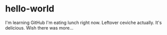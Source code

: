 # hello-world
I'm learning GitHub
I'm eating lunch right now. Leftover ceviche actually. 
It's delicious. 
Wish there was more...
